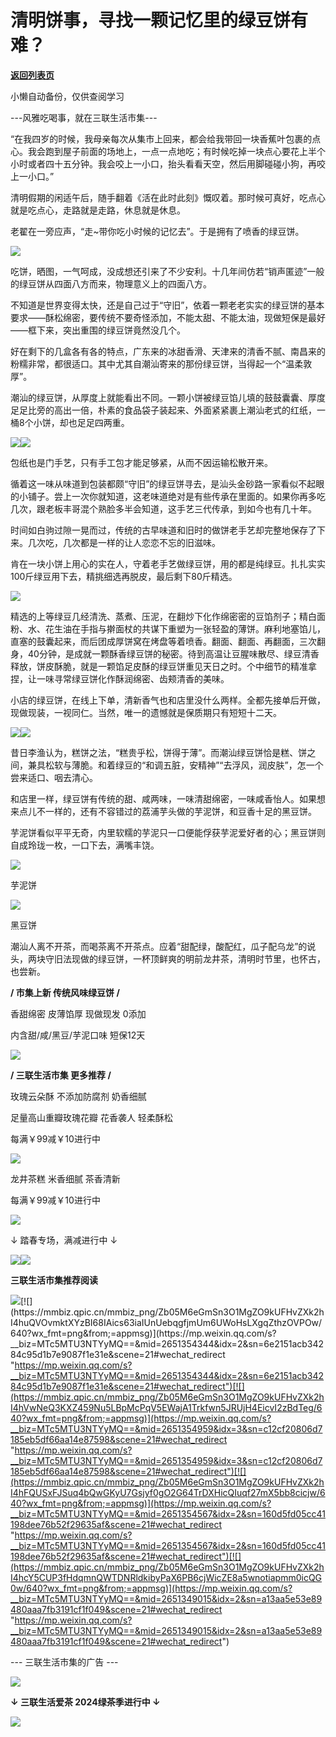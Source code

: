 # 清明饼事，寻找一颗记忆里的绿豆饼有难？

[**返回列表页**](/gzh/三联生活周刊)

小懒自动备份，仅供查阅学习

\---风雅吃喝事，就在三联生活市集---

“在我四岁的时候，我母亲每次从集市上回来，都会给我带回一块香蕉叶包裹的点心。我会跑到屋子前面的场地上，一点一点地吃；有时候吃掉一块点心要花上半个小时或者四十五分钟。我会咬上一小口，抬头看看天空，然后用脚碰碰小狗，再咬上一小口。”

清明假期的闲适午后，随手翻着《活在此时此刻》慨叹着。那时候可真好，吃点心就是吃点心，走路就是走路，休息就是休息。

老翟在一旁应声，“走~带你吃小时候的记忆去”。于是拥有了喷香的绿豆饼。

![](https://mmbiz.qpic.cn/mmbiz_gif/Zb05M6eGmSn3O1MgZO9kUFHvZXk2hI4hObpSel6qUiaflqXLmicSo5JMVwY42kQs8b0LXIwn4knTJhPE4VCEJicDQ/640?wx_fmt=gif&from;=appmsg)

  

吃饼，晒图，一气呵成，没成想还引来了不少安利。十几年间仿若“销声匿迹”一般的绿豆饼从四面八方而来，物理意义上的四面八方。

不知道是世界变得太快，还是自己过于“守旧”，依着一颗老老实实的绿豆饼的基本要求——酥松绵密，要传统不要奇怪添加，不能太甜、不能太油，现做短保是最好——框下来，突出重围的绿豆饼竟然没几个。

好在剩下的几盒各有各的特点，广东来的冰甜香滑、天津来的清香不腻、南昌来的粉糯非常，都很适口。其中尤其自潮汕寄来的那份绿豆饼，当得起一个“温柔敦厚”。

潮汕的绿豆饼，从厚度上就能看出不同。一颗小饼被绿豆馅儿填的鼓鼓囊囊、厚度足足比旁的高出一倍，朴素的食品袋子装起来、外面紧紧裹上潮汕老式的红纸，一桶8个小饼，却也足足四两重。

![](https://mmbiz.qpic.cn/mmbiz_jpg/Zb05M6eGmSn3O1MgZO9kUFHvZXk2hI4hXX7JlAETsUNUD96ROXbbia4wVPftR9uia3yk2JARW3yMxUyHibJVr2IbA/640?wx_fmt=jpeg&from;=appmsg)![](https://mmbiz.qpic.cn/mmbiz_gif/Zb05M6eGmSn3O1MgZO9kUFHvZXk2hI4hOgplOHhklVKGZJ35HSFO5ppJ9IQzJu26UNuwnI2xiaUIJknlgkib6hWA/640?wx_fmt=gif&from;=appmsg)

包纸也是门手艺，只有手工包才能足够紧，从而不因运输松散开来。

循着这一味从味道到包装都颇“守旧”的绿豆饼寻去，是汕头金砂路一家看似不起眼的小铺子。尝上一次你就知道，这老味道绝对是有些传承在里面的。如果你再多吃几次，跟老板丰哥混个熟脸多半会知道，这手艺三代传承，到如今也有几十年。

时间如白驹过隙一晃而过，传统的古早味道和旧时的做饼老手艺却完整地保存了下来。几次吃，几次都是一样的让人恋恋不忘的旧滋味。

肯在一块小饼上用心的实在人，守着老手艺做绿豆饼，用的都是纯绿豆。扎扎实实100斤绿豆用下去，精挑细选再脱皮，最后剩下80斤精选。

![](https://mmbiz.qpic.cn/mmbiz_gif/Zb05M6eGmSn3O1MgZO9kUFHvZXk2hI4hPf2yb05iaibQlGJI27fib4yTsg1Jlb8f73MYfHH6MhGbib5xlTkdKpQwSg/640?wx_fmt=gif&from;=appmsg)

  

精选的上等绿豆几经清洗、蒸煮、压泥，在翻炒下化作绵密密的豆馅剂子；精白面粉、水、花生油在手指与擀面杖的共谋下重塑为一张轻盈的薄饼。麻利地塞馅儿，直塞的鼓囊起来，而后团成厚饼窝在烤盘等着喷香。翻面、翻面、再翻面，三次翻身，40分钟，是成就一颗酥香绿豆饼的秘密。待到高温让豆腥味散尽、绿豆清香释放，饼皮酥脆，就是一颗馅足皮酥的绿豆饼重见天日之时。个中细节的精准拿捏，让一味寻常绿豆饼化作酥润绵密、齿颊清香的美味。

小店的绿豆饼，在线上下单，清新香气也和店里没什么两样。全都先接单后开做，现做现装，一视同仁。当然，唯一的遗憾就是保质期只有短短十二天。

![](https://mmbiz.qpic.cn/mmbiz_jpg/Zb05M6eGmSn3O1MgZO9kUFHvZXk2hI4hFsZQiaAjWdWbiamarlfrRLcX6ZYEyYicXCYczDQQOrgUqdqMcTk5vE1zQ/640?wx_fmt=jpeg&from;=appmsg)[![](https://mmbiz.qpic.cn/mmbiz_jpg/Zb05M6eGmSn3O1MgZO9kUFHvZXk2hI4h04hk2UPAAKCNqIlnh2cyZLr3aia5xM252ssHtEnrEAfdQFtXXXexNrw/640?wx_fmt=jpeg&from;=appmsg)](
"link")

昔日李渔认为，糕饼之法，“糕贵乎松，饼得于薄”。而潮汕绿豆饼恰是糕、饼之间，兼具松软与薄脆。和着绿豆的“和调五脏，安精神”“去浮风，润皮肤”，怎一个尝来适口、咽去清心。

和店里一样，绿豆饼有传统的甜、咸两味，一味清甜绵密，一味咸香怡人。如果想来点儿不一样的，还有不容错过的荔浦芋头做的芋泥饼，和豆香十足的黑豆饼。

芋泥饼看似平平无奇，内里软糯的芋泥只一口便能俘获芋泥爱好者的心；黑豆饼则自成玲珑一枚，一口下去，满嘴丰饶。

![](https://mmbiz.qpic.cn/mmbiz_gif/Zb05M6eGmSn3O1MgZO9kUFHvZXk2hI4hcmJdNFQYgA0gYNB5mUdGn2ZtvJTcsEW2pWcBtHgrekc87TMlSjSkCw/640?wx_fmt=gif&from;=appmsg)

芋泥饼

![](https://mmbiz.qpic.cn/mmbiz_gif/Zb05M6eGmSn3O1MgZO9kUFHvZXk2hI4hJpCvVpZNUvycB8fibQDqcSw111jxQABiaEmgy4gdmTicxpMSBKgs80vicw/640?wx_fmt=gif&from;=appmsg)

黑豆饼

潮汕人离不开茶，而喝茶离不开茶点。应着“甜配绿，酸配红，瓜子配乌龙”的说头，两块守旧法现做的绿豆饼，一杯顶鲜爽的明前龙井茶，清明时节里，也怀古，也尝新。

 **/ 市集上新 传统风味绿豆饼 /**

香甜绵密 皮薄馅厚 现做现发 0添加

内含甜/咸/黑豆/芋泥口味 短保12天

[![](https://mmbiz.qpic.cn/mmbiz_jpg/Zb05M6eGmSn3O1MgZO9kUFHvZXk2hI4hFA7BjH4f1vegia02icNwWgWgmVhR1x4Zn5BcicR7NSBzIibX7sibgic9nxXw/640?wx_fmt=jpeg&from;=appmsg)](
"link")

 **/ 三联生活市集 更多推荐 /**

玫瑰云朵酥 不添加防腐剂 奶香细腻

足量高山重瓣玫瑰花瓣 花香袭人 轻柔酥松

每满￥99减￥10进行中

[![](https://mmbiz.qpic.cn/mmbiz_png/Zb05M6eGmSn3O1MgZO9kUFHvZXk2hI4hnOKzacXDGKBiawqae7ELf8psIXveeMrgNLOiaE1cldpPdqzEldge7wicA/640?wx_fmt=png&from;=appmsg)](
"link")

龙井茶糕 米香细腻 茶香清新

每满￥99减￥10进行中

[![](https://mmbiz.qpic.cn/mmbiz_jpg/Zb05M6eGmSn3O1MgZO9kUFHvZXk2hI4h8clULRlNVIeVg1cuZbz55CG9icgSicAIjSmsObsCC5e7qeiaiasukDFooA/640?wx_fmt=jpeg&from;=appmsg)](
"link")

↓ 踏春专场，满减进行中 ↓

[![](https://mmbiz.qpic.cn/mmbiz_jpg/Zb05M6eGmSn3O1MgZO9kUFHvZXk2hI4hWo4sUvBIibRtfq3WW6halk4FuAq7QRRBRMOJUVMcDkS6Ws2f6UicZibqg/640?wx_fmt=jpeg&from;=appmsg)](
"link")![](https://mmbiz.qpic.cn/mmbiz_gif/Zb05M6eGmSn3O1MgZO9kUFHvZXk2hI4hf1FWYke4jz2GmJ5ohge1PKSarW5sn4xoib3iah5evZKj1PPN6YzNcYHw/640?wx_fmt=gif&from;=appmsg)

 **三联生活市集推荐阅读**

[![](https://mmbiz.qpic.cn/mmbiz_png/Zb05M6eGmSn3O1MgZO9kUFHvZXk2hI4hq23y2xF4uQia9ibu1Vr70xZ3jWLDviaBebMUMmTsqWbUYGvRKAXIIDl2Q/640?wx_fmt=png&from;=appmsg)](https://mp.weixin.qq.com/s?__biz=MTc5MTU3NTYyMQ==&mid=2651348072&idx=2&sn=ebb4180609391d7e7ecc90e302bc7137&scene=21#wechat_redirect
"https://mp.weixin.qq.com/s?__biz=MTc5MTU3NTYyMQ==&mid=2651348072&idx=2&sn=ebb4180609391d7e7ecc90e302bc7137&scene=21#wechat_redirect")[![](https://mmbiz.qpic.cn/mmbiz_png/Zb05M6eGmSn3O1MgZO9kUFHvZXk2hI4huQVOvmktXYzBI68IAics63iaIUnUebqgfjmUm6UWoHsLXgqZthzOVPOw/640?wx_fmt=png&from;=appmsg)](https://mp.weixin.qq.com/s?__biz=MTc5MTU3NTYyMQ==&mid=2651354344&idx=2&sn=6e2151acb34284c95d1b7e9087f1e31e&scene=21#wechat_redirect
"https://mp.weixin.qq.com/s?__biz=MTc5MTU3NTYyMQ==&mid=2651354344&idx=2&sn=6e2151acb34284c95d1b7e9087f1e31e&scene=21#wechat_redirect")[![](https://mmbiz.qpic.cn/mmbiz_png/Zb05M6eGmSn3O1MgZO9kUFHvZXk2hI4hVwNeQ3KXZ459Nu5LBpMcPqV5EWajA1Trkfwn5JRUjH4EicvI2zBdTeg/640?wx_fmt=png&from;=appmsg)](https://mp.weixin.qq.com/s?__biz=MTc5MTU3NTYyMQ==&mid=2651354959&idx=3&sn=c12cf20806d7185eb5df66aa14e87598&scene=21#wechat_redirect
"https://mp.weixin.qq.com/s?__biz=MTc5MTU3NTYyMQ==&mid=2651354959&idx=3&sn=c12cf20806d7185eb5df66aa14e87598&scene=21#wechat_redirect")[![](https://mmbiz.qpic.cn/mmbiz_png/Zb05M6eGmSn3O1MgZO9kUFHvZXk2hI4hFQUSxFJSuq4bQwGKyU7Gsjyf0gO2G64TrDXHicQIuqf27mX5bb8cicjw/640?wx_fmt=png&from;=appmsg)](https://mp.weixin.qq.com/s?__biz=MTc5MTU3NTYyMQ==&mid=2651354567&idx=2&sn=160d5fd05cc41198dee76b52f29635af&scene=21#wechat_redirect
"https://mp.weixin.qq.com/s?__biz=MTc5MTU3NTYyMQ==&mid=2651354567&idx=2&sn=160d5fd05cc41198dee76b52f29635af&scene=21#wechat_redirect")[![](https://mmbiz.qpic.cn/mmbiz_png/Zb05M6eGmSn3O1MgZO9kUFHvZXk2hI4hcY5CUP3fHdqmnQWTDNRldkibyPaX6PB6cjWicZE8a5wnotiapmm0icQG0w/640?wx_fmt=png&from;=appmsg)](https://mp.weixin.qq.com/s?__biz=MTc5MTU3NTYyMQ==&mid=2651349015&idx=2&sn=a13aa5e53e89480aaa7fb3191cf1f049&scene=21#wechat_redirect
"https://mp.weixin.qq.com/s?__biz=MTc5MTU3NTYyMQ==&mid=2651349015&idx=2&sn=a13aa5e53e89480aaa7fb3191cf1f049&scene=21#wechat_redirect")

\--- 三联生活市集的广告 ---

![](https://mmbiz.qpic.cn/mmbiz_jpg/Zb05M6eGmSn3O1MgZO9kUFHvZXk2hI4hucImtwCEAOdeOLbVDiaiaPOATl8a1xeEEib2BeSTT39ykKQDeZoTkhyGw/640?wx_fmt=jpeg&from;=appmsg)

 **↓ 三联生活爱茶 2024绿茶季进行中 ↓**

[![](https://mmbiz.qpic.cn/mmbiz_jpg/Zb05M6eGmSn3O1MgZO9kUFHvZXk2hI4h7UpBKpkKJ8p5hK3iaFgCsooB70IYcxnVicR2JnjenfYgl9q8Tebc8yiaw/640?wx_fmt=jpeg&from;=appmsg)](
"link")

